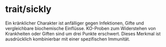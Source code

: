 # trait/sickly

Ein kränklicher Charakter ist anfälliger gegen Infektionen, Gifte und vergleichbare biochemische Einflüsse. KO-Proben zum Widerstehen von Krankheiten oder Giften sind um drei Punkte erschwert. Dieses Merkmal ist ausdrücklich kombinierbar mit einer spezifischen Immunität.
